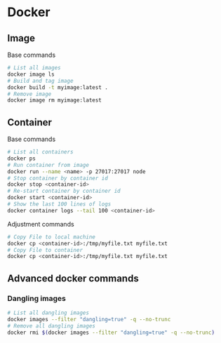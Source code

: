 # Docker

## Image
Base commands
```bash
# List all images
docker image ls
# Build and tag image
docker build -t myimage:latest .
# Remove image
docker image rm myimage:latest
```

## Container
Base commands
```bash
# List all containers
docker ps
# Run container from image
docker run --name <name> -p 27017:27017 node
# Stop container by container id
docker stop <container-id>
# Re-start container by container id
docker start <container-id>
# Show the last 100 lines of logs
docker container logs --tail 100 <container-id>
```
Adjustment commands
```bash
# Copy File to local machine
docker cp <container-id>:/tmp/myfile.txt myfile.txt 
# Copy File to container
docker cp <container-id>:/tmp/myfile.txt myfile.txt 
```

## Advanced docker commands

### Dangling images
```bash
# List all dangling images
docker images --filter "dangling=true" -q --no-trunc
# Remove all dangling images
docker rmi $(docker images --filter "dangling=true" -q --no-trunc)
```
